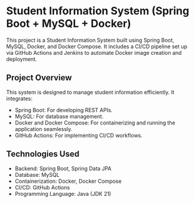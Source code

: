 # Student Information System (Spring Boot + MySQL + Docker)

This project is a Student Information System built using Spring Boot, MySQL, Docker, and Docker Compose. It includes a CI/CD pipeline set up via GitHub Actions and Jenkins to automate Docker image creation and deployment.

## Project Overview
This system is designed to manage student information efficiently. It integrates:

- Spring Boot: For developing REST APIs.
- MySQL: For database management.
- Docker and Docker Compose: For containerizing and running the application seamlessly.
- GitHub Actions: For implementing CI/CD workflows.

## Technologies Used
- Backend: Spring Boot, Spring Data JPA
- Database: MySQL
- Containerization: Docker, Docker Compose
- CI/CD: GitHub Actions
- Programming Language: Java (JDK 21)


